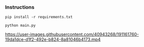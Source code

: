 ### Instructions

```
pip install -r requirements.txt
```
```
python main.py
```


https://user-images.githubusercontent.com/40943268/191161760-19da1dce-d1f2-492e-b824-8a81046b4173.mp4

